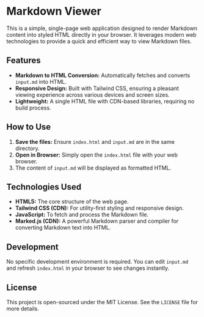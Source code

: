 # Markdown Viewer

This is a simple, single-page web application designed to render Markdown content into styled HTML directly in your browser. It leverages modern web technologies to provide a quick and efficient way to view Markdown files.

## Features

*   **Markdown to HTML Conversion:** Automatically fetches and converts `input.md` into HTML.
*   **Responsive Design:** Built with Tailwind CSS, ensuring a pleasant viewing experience across various devices and screen sizes.
*   **Lightweight:** A single HTML file with CDN-based libraries, requiring no build process.

## How to Use

1.  **Save the files:** Ensure `index.html` and `input.md` are in the same directory.
2.  **Open in Browser:** Simply open the `index.html` file with your web browser.
3.  The content of `input.md` will be displayed as formatted HTML.

## Technologies Used

*   **HTML5:** The core structure of the web page.
*   **Tailwind CSS (CDN):** For utility-first styling and responsive design.
*   **JavaScript:** To fetch and process the Markdown file.
*   **Marked.js (CDN):** A powerful Markdown parser and compiler for converting Markdown text into HTML.

## Development

No specific development environment is required. You can edit `input.md` and refresh `index.html` in your browser to see changes instantly.

## License

This project is open-sourced under the MIT License. See the `LICENSE` file for more details.